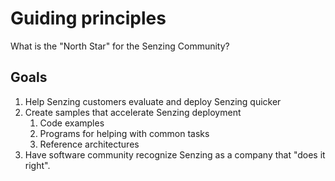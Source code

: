 # Guiding principles

What is the "North Star" for the Senzing Community?

## Goals

1. Help Senzing customers evaluate and deploy Senzing quicker
1. Create samples that accelerate Senzing deployment
   1. Code examples
   1. Programs for helping with common tasks
   1. Reference architectures
1. Have software community recognize Senzing as a company that "does it right".
